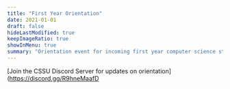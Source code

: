 ```yaml
---
title: "First Year Orientation"
date: 2021-01-01
draft: false
hideLastModified: true
keepImageRatio: true
showInMenu: true
summary: "Orientation event for incoming first year computer science students."
---
```


[Join the CSSU Discord Server for updates on orientation](https://discord.gg/R9hneMaafD
